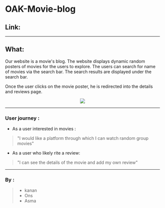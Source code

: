 # OAK-Movie-blog

## Link:

---

## What:
Our website is a movie's blog. The website displays dynamic 
random posters of movies for the users to explore. The users can search for name of movies 
via the search bar. The search results are displayed under the search bar.

Once the user clicks on the movie poster, he is redirected into the details and reviews page.  

<p align="center">
<img src="http://www5.0zz0.com/2018/08/30/15/656260175.png">
</p>

---

### User journey :

* As a user interested in movies :
> "I would like a platform through which I can watch random group movies"

* As a user who likely rite a review:
> "I can see the details of the movie and add my own review" 

---

### By :
> * kanan
> * Ons
> * Asma
